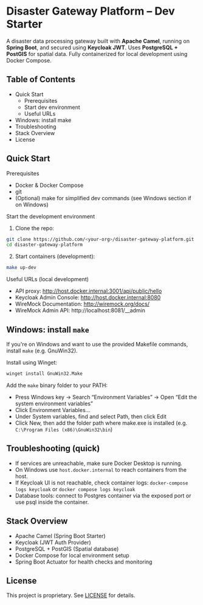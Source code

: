 # Disaster Gateway Platform – Dev Starter

A disaster data processing gateway built with **Apache Camel**, running on **Spring Boot**, and secured using **Keycloak JWT**. Uses **PostgreSQL + PostGIS** for spatial data. Fully containerized for local development using Docker Compose.

## Table of Contents
- Quick Start
  - Prerequisites
  - Start dev environment
  - Useful URLs
- Windows: install make
- Troubleshooting
- Stack Overview
- License

## Quick Start

Prerequisites
- Docker & Docker Compose
- git
- (Optional) make for simplified dev commands (see Windows section if on Windows)

Start the development environment
1. Clone the repo:
```bash
git clone https://github.com/<your-org>/disaster-gateway-platform.git
cd disaster-gateway-platform
```
2. Start containers (development):
```bash
make up-dev
```

Useful URLs (local development)
- API proxy: http://host.docker.internal:3001/api/public/hello
- Keycloak Admin Console: http://host.docker.internal:8080
- WireMock Documentation: http://wiremock.org/docs/
- WireMock Admin API: http://localhost:8081/__admin

## Windows: install `make`
If you're on Windows and want to use the provided Makefile commands, install `make` (e.g. GnuWin32).

Install using Winget:
```bash
winget install GnuWin32.Make
```

Add the `make` binary folder to your PATH:
- Press Windows key → Search “Environment Variables” → Open “Edit the system environment variables”
- Click Environment Variables…
- Under System variables, find and select Path, then click Edit
- Click New, then add the folder path where make.exe is installed (e.g. `C:\Program Files (x86)\GnuWin32\bin`)

## Troubleshooting (quick)
- If services are unreachable, make sure Docker Desktop is running.
- On Windows use `host.docker.internal` to reach containers from the host.
- If Keycloak UI is not reachable, check container logs: `docker-compose logs keycloak` or `docker compose logs keycloak`
- Database tools: connect to Postgres container via the exposed port or use psql inside the container.

## Stack Overview
- Apache Camel (Spring Boot Starter)
- Keycloak (JWT Auth Provider)
- PostgreSQL + PostGIS (Spatial database)
- Docker Compose for local environment setup
- Spring Boot Actuator for health checks and monitoring

## License
This project is proprietary. See [LICENSE](./LICENSE) for details.

